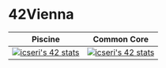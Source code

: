 # 42Vienna


| Piscine | Common Core |
|:-------:|:-----------:|
|[![icseri's 42 stats](https://badge.nimon.fr/api/v2/clwhwslon104101rz9ciwa3r4/stats?cursusId=9&coalitionId=piscine)](https://github.com/cseriildi/42Vienna/tree/main/piscine)| [![icseri's 42 stats](https://badge.nimon.fr/api/v2/clwhwslon104101rz9ciwa3r4/stats?cursusId=21&coalitionId=251)](https://github.com/cseriildi/42Vienna/tree/main/common_core)|